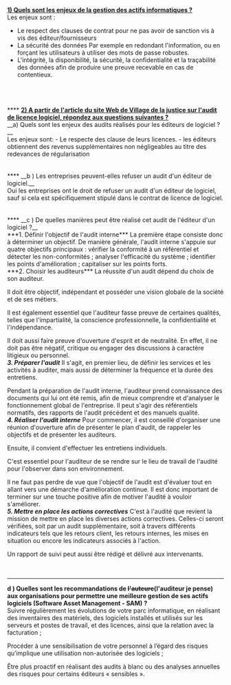 <u><strong>1) Quels sont les enjeux de la gestion des actifs informatiques ?</u></strong>
<br>
Les enjeux sont :
- Le respect des clauses de contrat pour ne pas avoir de sanction vis à vis des éditeur/fournisseurs
- La sécurité des données
Par exemple en redondant l'information,
ou en forçant les utilisateurs à utiliser des mots de passe robustes.
- L'intégrité, la disponibilité, la sécurité, la confidentialité et la traçabilité des données afin de produire une preuve recevable en cas de contentieux. 
<br>
<br>
<br>
****
<u><strong>2) A partir de l'article du site Web de Village de la justice sur l'audit de licence logiciel, répondez aux questions suivantes ?</strong></u>
<br>
__a)
Quels sont les enjeux des audits réalisés pour les éditeurs de logiciel ?__
<br>
Les enjeux sont:
- Le respecte des clause de leurs licences.
- les éditeurs obtiennent des revenus supplémentaires non négligeables au titre des redevances de régularisation
<br>
<br>
<br>
****
__b )
Les entreprises peuvent-elles refuser un audit d'un éditeur de logiciel.__
<br>
Oui les entreprises ont le droit de refuser un audit d'un éditeur de logiciel, sauf si cela est spécifiquement stipulé dans le contrat de licence de logiciel.
<br>
<br>
<br>
****
__c )
De quelles manières peut être réalisé cet audit de l'éditeur d'un logiciel ?__
<br>
***1. Définir l'objectif de l'audit interne***
La première étape consiste donc à déterminer un objectif.
De manière générale, l'audit interne s'appuie sur quatre objectifs principaux :
vérifier la conformité à un référentiel et détecter les non-conformités ;
analyser l'efficacité du système ;
identifier les points d'amélioration ; capitaliser sur les points forts.
<br>
***2. Choisir les auditeurs***
La réussite d'un audit dépend du choix de son auditeur.

Il doit être objectif, indépendant et posséder une vision globale de la société et de ses métiers.

Il est également essentiel que l'auditeur fasse preuve de certaines qualités, telles que l'impartialité, la conscience professionnelle, la confidentialité et l'indépendance.

Il doit aussi faire preuve d'ouverture d'esprit et de neutralité. En effet, il ne doit pas être négatif, critique ou engager des discussions à caractère litigieux ou personnel.
<br>
***3. Préparer l'audit***
Il s'agit, en premier lieu, de définir les services et les activités à auditer, mais aussi de déterminer la fréquence et la durée des entretiens.

Pendant la préparation de l'audit interne, l'auditeur prend connaissance des documents qui lui ont été remis, afin de mieux comprendre et d'analyser le fonctionnement global de l'entreprise. Il peut s'agir des référentiels normatifs, des rapports de l'audit précédent et des manuels qualité.
<br>
***4. Réaliser l'audit interne***
Pour commencer, il est conseillé d'organiser une réunion d'ouverture afin de présenter le plan d'audit, de rappeler les objectifs et de présenter les auditeurs.

Ensuite, il convient d'effectuer les entretiens individuels.

C'est essentiel pour l'auditeur de se rendre sur le lieu de travail de l'audité pour l'observer dans son environnement.

Il ne faut pas perdre de vue que l'objectif de l'audit est d'évaluer tout en allant vers une démarche d'amélioration continue. Il est donc important de terminer sur une touche positive afin de motiver l'audité à vouloir s'améliorer.
‎‎ <br>
***5. Mettre en place les actions correctives***
C'est à l'audité que revient la mission de mettre en place les diverses actions correctives. Celles-ci seront vérifiées, soit par un audit supplémentaire, soit à travers différents indicateurs tels que les retours client, les retours internes, les mises en situation ou encore les indicateurs associés à l'action.

Un rapport de suivi peut aussi être rédigé et délivré aux intervenants.
<br>
<br>
<br>
****
__d )
Quelles sont les recommandations de
~~l'auteure~~(l'auditeur je pense)
aux organisations pour permettre une meilleure gestion de ses actifs logiciels (Software Asset Management - SAM) ?__
<br>
Suivre régulièrement les évolutions de votre parc informatique, en réalisant des inventaires des matériels, des logiciels installés et utilisés sur les serveurs et postes de travail, et des licences, ainsi que la relation avec la facturation ;

Procéder à une sensibilisation de votre personnel à l’égard des risques qu’implique une utilisation non-autorisée des logiciels ;

Être plus proactif en réalisant des audits à blanc ou des analyses annuelles des risques pour certains éditeurs « sensibles ».